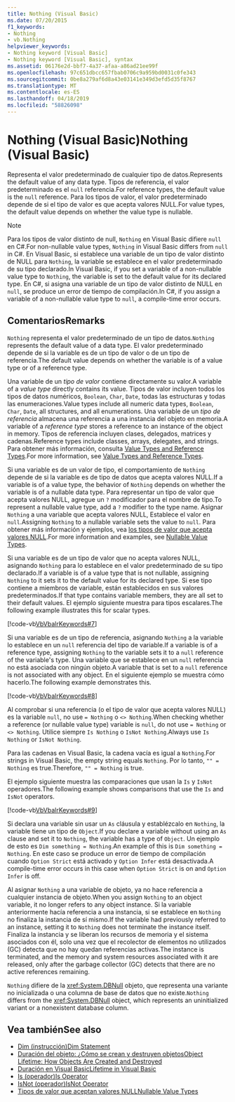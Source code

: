 ```yaml
---
title: Nothing (Visual Basic)
ms.date: 07/20/2015
f1_keywords:
- Nothing
- vb.Nothing
helpviewer_keywords:
- Nothing keyword [Visual Basic]
- Nothing keyword [Visual Basic], syntax
ms.assetid: 06176e2d-bbf7-4a37-afaa-a86ad21ee99f
ms.openlocfilehash: 97c651dbcc657fbab0706c9a959bd0031c0fe343
ms.sourcegitcommit: 0be8a279af6d8a43e03141e349d3efd5d35f8767
ms.translationtype: MT
ms.contentlocale: es-ES
ms.lasthandoff: 04/18/2019
ms.locfileid: "58826098"
---
```

# <a name="nothing-visual-basic"></a><span data-ttu-id="c94bd-102">Nothing (Visual Basic)</span><span class="sxs-lookup"><span data-stu-id="c94bd-102">Nothing (Visual Basic)</span></span>
<span data-ttu-id="c94bd-103">Representa el valor predeterminado de cualquier tipo de datos.</span><span class="sxs-lookup"><span data-stu-id="c94bd-103">Represents the default value of any data type.</span></span> <span data-ttu-id="c94bd-104">Tipos de referencia, el valor predeterminado es el `null` referencia.</span><span class="sxs-lookup"><span data-stu-id="c94bd-104">For reference types, the default value is the `null` reference.</span></span> <span data-ttu-id="c94bd-105">Para los tipos de valor, el valor predeterminado depende de si el tipo de valor es que acepta valores NULL.</span><span class="sxs-lookup"><span data-stu-id="c94bd-105">For value types, the default value depends on whether the value type is nullable.</span></span>  
  
> [!NOTE]
>  <span data-ttu-id="c94bd-106">Para los tipos de valor distinto de null, `Nothing` en Visual Basic difiere `null` en C#.</span><span class="sxs-lookup"><span data-stu-id="c94bd-106">For non-nullable value types, `Nothing` in Visual Basic differs from `null` in C#.</span></span> <span data-ttu-id="c94bd-107">En Visual Basic, si establece una variable de un tipo de valor distinto de NULL para `Nothing`, la variable se establece en el valor predeterminado de su tipo declarado.</span><span class="sxs-lookup"><span data-stu-id="c94bd-107">In Visual Basic, if you set a variable of a non-nullable value type to `Nothing`, the variable is set to the default value for its declared type.</span></span> <span data-ttu-id="c94bd-108">En C#, si asigna una variable de un tipo de valor distinto de NULL en `null`, se produce un error de tiempo de compilación.</span><span class="sxs-lookup"><span data-stu-id="c94bd-108">In C#, if you assign a variable of a non-nullable value type to `null`, a compile-time error occurs.</span></span>  
  
## <a name="remarks"></a><span data-ttu-id="c94bd-109">Comentarios</span><span class="sxs-lookup"><span data-stu-id="c94bd-109">Remarks</span></span>  
 <span data-ttu-id="c94bd-110">`Nothing` representa el valor predeterminado de un tipo de datos.</span><span class="sxs-lookup"><span data-stu-id="c94bd-110">`Nothing` represents the default value of a data type.</span></span> <span data-ttu-id="c94bd-111">El valor predeterminado depende de si la variable es de un tipo de valor o de un tipo de referencia.</span><span class="sxs-lookup"><span data-stu-id="c94bd-111">The default value depends on whether the variable is of a value type or of a reference type.</span></span>  
  
 <span data-ttu-id="c94bd-112">Una variable de un *tipo de valor* contiene directamente su valor.</span><span class="sxs-lookup"><span data-stu-id="c94bd-112">A variable of a *value type* directly contains its value.</span></span> <span data-ttu-id="c94bd-113">Tipos de valor incluyen todos los tipos de datos numéricos, `Boolean`, `Char`, `Date`, todas las estructuras y todas las enumeraciones.</span><span class="sxs-lookup"><span data-stu-id="c94bd-113">Value types include all numeric data types, `Boolean`, `Char`, `Date`, all structures, and all enumerations.</span></span> <span data-ttu-id="c94bd-114">Una variable de un *tipo de referencia* almacena una referencia a una instancia del objeto en memoria.</span><span class="sxs-lookup"><span data-stu-id="c94bd-114">A variable of a *reference type* stores a reference to an instance of the object in memory.</span></span> <span data-ttu-id="c94bd-115">Tipos de referencia incluyen clases, delegados, matrices y cadenas.</span><span class="sxs-lookup"><span data-stu-id="c94bd-115">Reference types include classes, arrays, delegates, and strings.</span></span> <span data-ttu-id="c94bd-116">Para obtener más información, consulta [Value Types and Reference Types](../../visual-basic/programming-guide/language-features/data-types/value-types-and-reference-types.md).</span><span class="sxs-lookup"><span data-stu-id="c94bd-116">For more information, see [Value Types and Reference Types](../../visual-basic/programming-guide/language-features/data-types/value-types-and-reference-types.md).</span></span>  
  
 <span data-ttu-id="c94bd-117">Si una variable es de un valor de tipo, el comportamiento de `Nothing` depende de si la variable es de tipo de datos que acepta valores NULL.</span><span class="sxs-lookup"><span data-stu-id="c94bd-117">If a variable is of a value type, the behavior of `Nothing` depends on whether the variable is of a nullable data type.</span></span> <span data-ttu-id="c94bd-118">Para representar un tipo de valor que acepta valores NULL, agregue un `?` modificador para el nombre de tipo.</span><span class="sxs-lookup"><span data-stu-id="c94bd-118">To represent a nullable value type, add a `?` modifier to the type name.</span></span> <span data-ttu-id="c94bd-119">Asignar `Nothing` a una variable que acepta valores NULL, Establece el valor en `null`.</span><span class="sxs-lookup"><span data-stu-id="c94bd-119">Assigning `Nothing` to a nullable variable sets the value to `null`.</span></span> <span data-ttu-id="c94bd-120">Para obtener más información y ejemplos, vea [los tipos de valor que acepta valores NULL](../../visual-basic/programming-guide/language-features/data-types/nullable-value-types.md).</span><span class="sxs-lookup"><span data-stu-id="c94bd-120">For more information and examples, see [Nullable Value Types](../../visual-basic/programming-guide/language-features/data-types/nullable-value-types.md).</span></span>  
  
 <span data-ttu-id="c94bd-121">Si una variable es de un tipo de valor que no acepta valores NULL, asignando `Nothing` para lo establece en el valor predeterminado de su tipo declarado.</span><span class="sxs-lookup"><span data-stu-id="c94bd-121">If a variable is of a value type that is not nullable, assigning `Nothing` to it sets it to the default value for its declared type.</span></span> <span data-ttu-id="c94bd-122">Si ese tipo contiene a miembros de variable, están establecidos en sus valores predeterminados.</span><span class="sxs-lookup"><span data-stu-id="c94bd-122">If that type contains variable members, they are all set to their default values.</span></span> <span data-ttu-id="c94bd-123">El ejemplo siguiente muestra para tipos escalares.</span><span class="sxs-lookup"><span data-stu-id="c94bd-123">The following example illustrates this for scalar types.</span></span>  
  
 [!code-vb[VbVbalrKeywords#7](~/samples/snippets/visualbasic/VS_Snippets_VBCSharp/VbVbalrKeywords/VB/Class2.vb#7)]  
  
 <span data-ttu-id="c94bd-124">Si una variable es de un tipo de referencia, asignando `Nothing` a la variable lo establece en un `null` referencia del tipo de variable.</span><span class="sxs-lookup"><span data-stu-id="c94bd-124">If a variable is of a reference type, assigning `Nothing` to the variable sets it to a `null` reference of the variable's type.</span></span> <span data-ttu-id="c94bd-125">Una variable que se establece en un `null` referencia no está asociada con ningún objeto.</span><span class="sxs-lookup"><span data-stu-id="c94bd-125">A variable that is set to a `null` reference is not associated with any object.</span></span> <span data-ttu-id="c94bd-126">En el siguiente ejemplo se muestra cómo hacerlo.</span><span class="sxs-lookup"><span data-stu-id="c94bd-126">The following example demonstrates this.</span></span>  
  
 [!code-vb[VbVbalrKeywords#8](~/samples/snippets/visualbasic/VS_Snippets_VBCSharp/VbVbalrKeywords/VB/class3.vb#8)]  
  
 <span data-ttu-id="c94bd-127">Al comprobar si una referencia (o el tipo de valor que acepta valores NULL) es la variable `null`, no use `= Nothing` o `<> Nothing`.</span><span class="sxs-lookup"><span data-stu-id="c94bd-127">When checking whether a reference (or nullable value type) variable is `null`, do not use `= Nothing` or `<> Nothing`.</span></span> <span data-ttu-id="c94bd-128">Utilice siempre `Is Nothing` o `IsNot Nothing`.</span><span class="sxs-lookup"><span data-stu-id="c94bd-128">Always use `Is Nothing` or `IsNot Nothing`.</span></span>  
  
 <span data-ttu-id="c94bd-129">Para las cadenas en Visual Basic, la cadena vacía es igual a `Nothing`.</span><span class="sxs-lookup"><span data-stu-id="c94bd-129">For strings in Visual Basic, the empty string equals `Nothing`.</span></span> <span data-ttu-id="c94bd-130">Por lo tanto, `"" = Nothing` es true.</span><span class="sxs-lookup"><span data-stu-id="c94bd-130">Therefore, `"" = Nothing` is true.</span></span>  
  
 <span data-ttu-id="c94bd-131">El ejemplo siguiente muestra las comparaciones que usan la `Is` y `IsNot` operadores.</span><span class="sxs-lookup"><span data-stu-id="c94bd-131">The following example shows comparisons that use the `Is` and `IsNot` operators.</span></span>  
  
 [!code-vb[VbVbalrKeywords#9](~/samples/snippets/visualbasic/VS_Snippets_VBCSharp/VbVbalrKeywords/VB/Class4.vb#9)]  
  
 <span data-ttu-id="c94bd-132">Si declara una variable sin usar un `As` cláusula y establézcalo en `Nothing`, la variable tiene un tipo de `Object`.</span><span class="sxs-lookup"><span data-stu-id="c94bd-132">If you declare a variable without using an `As` clause and set it to `Nothing`, the variable has a type of `Object`.</span></span> <span data-ttu-id="c94bd-133">Un ejemplo de esto es `Dim something = Nothing`.</span><span class="sxs-lookup"><span data-stu-id="c94bd-133">An example of this is `Dim something = Nothing`.</span></span> <span data-ttu-id="c94bd-134">En este caso se produce un error de tiempo de compilación cuando `Option Strict` está activado y `Option Infer` está desactivada.</span><span class="sxs-lookup"><span data-stu-id="c94bd-134">A compile-time error occurs in this case when `Option Strict` is on and `Option Infer` is off.</span></span>  
  
 <span data-ttu-id="c94bd-135">Al asignar `Nothing` a una variable de objeto, ya no hace referencia a cualquier instancia de objeto.</span><span class="sxs-lookup"><span data-stu-id="c94bd-135">When you assign `Nothing` to an object variable, it no longer refers to any object instance.</span></span> <span data-ttu-id="c94bd-136">Si la variable anteriormente hacía referencia a una instancia, si se establece en `Nothing` no finaliza la instancia de sí mismo.</span><span class="sxs-lookup"><span data-stu-id="c94bd-136">If the variable had previously referred to an instance, setting it to `Nothing` does not terminate the instance itself.</span></span> <span data-ttu-id="c94bd-137">Finaliza la instancia y se liberan los recursos de memoria y el sistema asociados con él, solo una vez que el recolector de elementos no utilizados (GC) detecta que no hay quedan referencias activas.</span><span class="sxs-lookup"><span data-stu-id="c94bd-137">The instance is terminated, and the memory and system resources associated with it are released, only after the garbage collector (GC) detects that there are no active references remaining.</span></span>  
  
 <span data-ttu-id="c94bd-138">`Nothing` difiere de la <xref:System.DBNull> objeto, que representa una variante no inicializada o una columna de base de datos que no existe.</span><span class="sxs-lookup"><span data-stu-id="c94bd-138">`Nothing` differs from the <xref:System.DBNull> object, which represents an uninitialized variant or a nonexistent database column.</span></span>  
  
## <a name="see-also"></a><span data-ttu-id="c94bd-139">Vea también</span><span class="sxs-lookup"><span data-stu-id="c94bd-139">See also</span></span>

- [<span data-ttu-id="c94bd-140">Dim (instrucción)</span><span class="sxs-lookup"><span data-stu-id="c94bd-140">Dim Statement</span></span>](../../visual-basic/language-reference/statements/dim-statement.md)
- [<span data-ttu-id="c94bd-141">Duración del objeto: ¿Cómo se crean y destruyen objetos</span><span class="sxs-lookup"><span data-stu-id="c94bd-141">Object Lifetime: How Objects Are Created and Destroyed</span></span>](../../visual-basic/programming-guide/language-features/objects-and-classes/object-lifetime-how-objects-are-created-and-destroyed.md)
- [<span data-ttu-id="c94bd-142">Duración en Visual Basic</span><span class="sxs-lookup"><span data-stu-id="c94bd-142">Lifetime in Visual Basic</span></span>](../../visual-basic/programming-guide/language-features/declared-elements/lifetime.md)
- [<span data-ttu-id="c94bd-143">Is (operador)</span><span class="sxs-lookup"><span data-stu-id="c94bd-143">Is Operator</span></span>](../../visual-basic/language-reference/operators/is-operator.md)
- [<span data-ttu-id="c94bd-144">IsNot (operador)</span><span class="sxs-lookup"><span data-stu-id="c94bd-144">IsNot Operator</span></span>](../../visual-basic/language-reference/operators/isnot-operator.md)
- [<span data-ttu-id="c94bd-145">Tipos de valor que aceptan valores NULL</span><span class="sxs-lookup"><span data-stu-id="c94bd-145">Nullable Value Types</span></span>](../../visual-basic/programming-guide/language-features/data-types/nullable-value-types.md)
